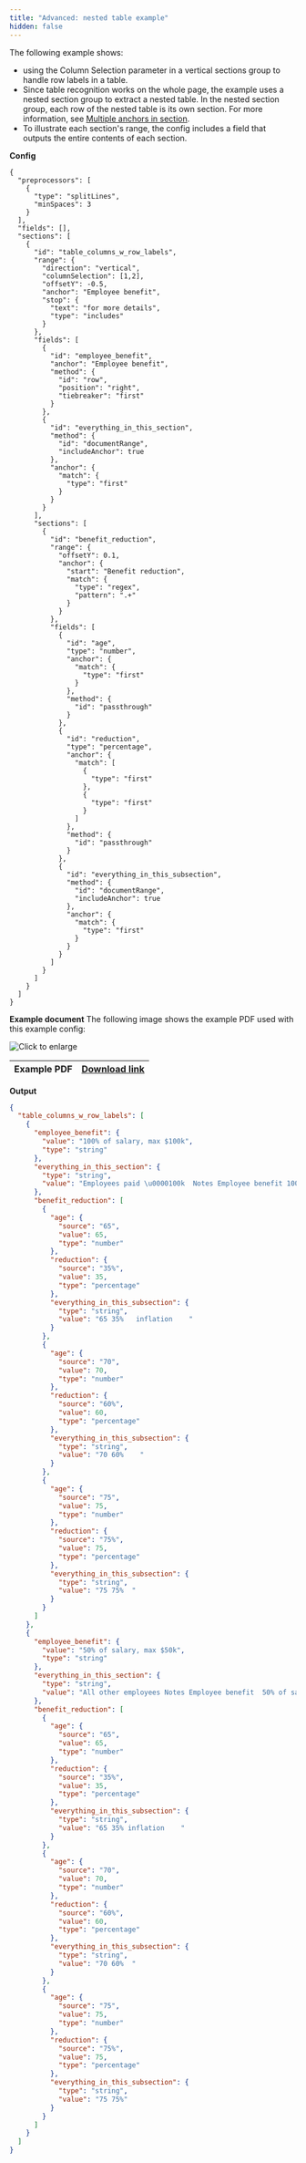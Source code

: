 ```yaml
---
title: "Advanced: nested table example"
hidden: false
---
```


The following example shows:

- using the Column Selection parameter in a vertical sections group to handle row labels in a table.
- Since table recognition works on the whole page, the example uses a nested section group to extract a nested table.  In the nested section group, each row of the nested table is its own section. For more information, see [Multiple anchors in section](doc:section-nuances#multiple-anchors-in-section). 
- To illustrate each section's range, the config includes a field that outputs the entire contents of each section.

**Config**



```
{
  "preprocessors": [
    {
      "type": "splitLines",
      "minSpaces": 3
    }
  ],
  "fields": [],
  "sections": [
    {
      "id": "table_columns_w_row_labels",
      "range": {
        "direction": "vertical",
        "columnSelection": [1,2],
        "offsetY": -0.5,
        "anchor": "Employee benefit",
        "stop": {
          "text": "for more details",
          "type": "includes"
        }
      },
      "fields": [
        {
          "id": "employee_benefit",
          "anchor": "Employee benefit",
          "method": {
            "id": "row",
            "position": "right",
            "tiebreaker": "first"
          }
        },
        {
          "id": "everything_in_this_section",
          "method": {
            "id": "documentRange",
            "includeAnchor": true
          },
          "anchor": {
            "match": {
              "type": "first"
            }
          }
        }
      ],
      "sections": [
        {
          "id": "benefit_reduction",
          "range": {
            "offsetY": 0.1,
            "anchor": {
              "start": "Benefit reduction",
              "match": {
                "type": "regex",
                "pattern": ".+"
              }
            }
          },
          "fields": [
            {
              "id": "age",
              "type": "number",
              "anchor": {
                "match": {
                  "type": "first"
                }
              },
              "method": {
                "id": "passthrough"
              }
            },
            {
              "id": "reduction",
              "type": "percentage",
              "anchor": {
                "match": [
                  {
                    "type": "first"
                  },
                  {
                    "type": "first"
                  }
                ]
              },
              "method": {
                "id": "passthrough"
              }
            },
            {
              "id": "everything_in_this_subsection",
              "method": {
                "id": "documentRange",
                "includeAnchor": true
              },
              "anchor": {
                "match": {
                  "type": "first"
                }
              }
            }
          ]
        }
      ]
    }
  ]
}
```

**Example document**
The following image shows the example PDF used with this example config:

![Click to enlarge](https://raw.githubusercontent.com/sensible-hq/sensible-docs/main/readme-sync/assets/v0/images/final/vertical_sections_table_in_table.png)

| Example PDF | [Download link](https://raw.githubusercontent.com/sensible-hq/sensible-docs/main/readme-sync/assets/v0/pdfs/vertical_section_table_in_table.pdf) |
| ----------- | ------------------------------------------------------------ |



**Output**

```json
{
  "table_columns_w_row_labels": [
    {
      "employee_benefit": {
        "value": "100% of salary, max $100k",
        "type": "string"
      },
      "everything_in_this_section": {
        "type": "string",
        "value": "Employees paid \u0000100k  Notes Employee benefit 100% of salary, max $100k  After a 3 month waiting period Common carrier Not included  Benefit reduction Age Reduction   Not adjusted for 65 35%   inflation 70 60%   75 75%  "
      },
      "benefit_reduction": [
        {
          "age": {
            "source": "65",
            "value": 65,
            "type": "number"
          },
          "reduction": {
            "source": "35%",
            "value": 35,
            "type": "percentage"
          },
          "everything_in_this_subsection": {
            "type": "string",
            "value": "65 35%   inflation    "
          }
        },
        {
          "age": {
            "source": "70",
            "value": 70,
            "type": "number"
          },
          "reduction": {
            "source": "60%",
            "value": 60,
            "type": "percentage"
          },
          "everything_in_this_subsection": {
            "type": "string",
            "value": "70 60%    "
          }
        },
        {
          "age": {
            "source": "75",
            "value": 75,
            "type": "number"
          },
          "reduction": {
            "source": "75%",
            "value": 75,
            "type": "percentage"
          },
          "everything_in_this_subsection": {
            "type": "string",
            "value": "75 75%  "
          }
        }
      ]
    },
    {
      "employee_benefit": {
        "value": "50% of salary, max $50k",
        "type": "string"
      },
      "everything_in_this_section": {
        "type": "string",
        "value": "All other employees Notes Employee benefit  50% of salary, max $50k After a 3 month waiting period Common carrier  Not included Benefit reduction   Age Reduction Not adjusted for   65 35% inflation   70 60%   75 75%"
      },
      "benefit_reduction": [
        {
          "age": {
            "source": "65",
            "value": 65,
            "type": "number"
          },
          "reduction": {
            "source": "35%",
            "value": 35,
            "type": "percentage"
          },
          "everything_in_this_subsection": {
            "type": "string",
            "value": "65 35% inflation    "
          }
        },
        {
          "age": {
            "source": "70",
            "value": 70,
            "type": "number"
          },
          "reduction": {
            "source": "60%",
            "value": 60,
            "type": "percentage"
          },
          "everything_in_this_subsection": {
            "type": "string",
            "value": "70 60%  "
          }
        },
        {
          "age": {
            "source": "75",
            "value": 75,
            "type": "number"
          },
          "reduction": {
            "source": "75%",
            "value": 75,
            "type": "percentage"
          },
          "everything_in_this_subsection": {
            "type": "string",
            "value": "75 75%"
          }
        }
      ]
    }
  ]
}
```
